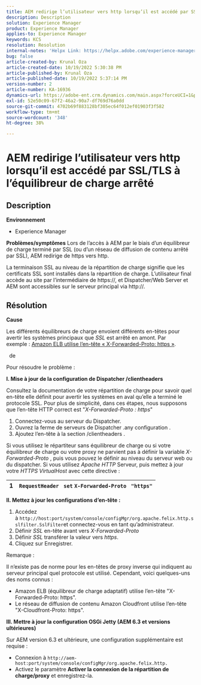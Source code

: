 ```yaml
---
title: AEM redirige l’utilisateur vers http lorsqu’il est accédé par SSL/TLS à l’équilibreur de charge arrêté
description: Description
solution: Experience Manager
product: Experience Manager
applies-to: Experience Manager
keywords: KCS
resolution: Resolution
internal-notes: 'Helpx Link: https://helpx.adobe.com/experience-manager/kb/AEM-redirecting-back-to-http-on-accessed-via-SSL-terminated-Load-Balancer.html'
bug: false
article-created-by: Krunal Oza
article-created-date: 10/19/2022 5:30:38 PM
article-published-by: Krunal Oza
article-published-date: 10/19/2022 5:37:14 PM
version-number: 2
article-number: KA-16936
dynamics-url: https://adobe-ent.crm.dynamics.com/main.aspx?forceUCI=1&pagetype=entityrecord&etn=knowledgearticle&id=d23762bb-d34f-ed11-bba2-00224808679b
exl-id: 52e50c09-67f2-46a2-90a7-df769d76a0dd
source-git-commit: 4702b69f883128bf305ec64f012ef01903f3f582
workflow-type: tm+mt
source-wordcount: '348'
ht-degree: 38%

---
```


# AEM redirige l’utilisateur vers http lorsqu’il est accédé par SSL/TLS à l’équilibreur de charge arrêté

## Description

<b>Environnement</b>
- Experience Manager



<b>Problèmes/symptômes</b>
Lors de l’accès à AEM par le biais d’un équilibreur de charge terminé par SSL (ou d’un réseau de diffusion de contenu arrêté par SSL), AEM redirige de https vers http.

La terminaison SSL au niveau de la répartition de charge signifie que les certificats SSL sont installés dans la répartition de charge. L’utilisateur final accède au site par l’intermédiaire de https://, et Dispatcher/Web Server et AEM sont accessibles sur le serveur principal via http://.




## Résolution


<b>Cause</b>

Les différents équilibreurs de charge envoient différents en-têtes pour avertir les systèmes principaux que *SSL* est arrêté en amont. Par exemple : [Amazon ELB utilise l’en-tête « X-Forwarded-Proto: https »](https://docs.aws.amazon.com/fr_fr/elasticloadbalancing/latest/classic/x-forwarded-headers.html#x-forwarded-proto).

&#x200B; &#x200B; de  &#x200B;

Pour résoudre le problème :

<b>I. Mise à jour de la configuration de Dispatcher /clientheaders</b>

Consultez la documentation de votre répartition de charge pour savoir quel en-tête elle définit pour avertir les systèmes en aval qu’elle a terminé le protocole SSL. Pour plus de simplicité, dans ces étapes, nous supposons que l’en-tête HTTP correct est &quot;*X-Forwarded-Proto : https*&quot;

1. Connectez-vous au serveur du Dispatcher.
2. Ouvrez la ferme de serveurs de Dispatcher .any configuration .
3. Ajoutez l’en-tête à la section /clientheaders .


Si vous utilisez le répartiteur sans équilibreur de charge ou si votre équilibreur de charge ou votre proxy ne parvient pas à définir la variable *X-Forwarded-Proto* , puis vous pouvez le définir au niveau du serveur web ou du dispatcher. Si vous utilisez *Apache HTTP* Serveur, puis mettez à jour votre *HTTPS VirtualHost* avec cette directive :


| 1 | `RequestHeader ` `set` `X-Forwarded-Proto ` `"https"` |
| --- | --- |


<b>II. Mettez à jour les configurations d’en-tête :</b>

1. Accédez à `http://host:port/system/console/configMgr/org.apache.felix.http.sslfilter.SslFilter`et connectez-vous en tant qu’administrateur.
2. Définir *SSL* en-tête avant vers *X-Forwarded-Proto*
3. Définir *SSL* transférer la valeur vers *https*.
4. Cliquez sur Enregistrer.


Remarque :

Il n’existe pas de norme pour les en-têtes de proxy inverse qui indiquent au serveur principal quel protocole est utilisé. Cependant, voici quelques-uns des noms connus :

- Amazon ELB (équilibreur de charge adaptatif) utilise l’en-tête &quot;X-Forwarded-Proto: https&quot;.
- Le réseau de diffusion de contenu Amazon Cloudfront utilise l’en-tête &quot;X-Cloudfront-Proto: https&quot;.


<b>III. Mettre à jour la configuration OSGi Jetty (AEM 6.3 et versions ultérieures)</b>

Sur AEM version 6.3 et ultérieure, une configuration supplémentaire est requise :

- Connexion à `http://aem-host:port/system/console/configMgr/org.apache.felix.http.`
- Activez le paramètre <b>Activer la connexion de la répartition de charge/proxy</b> et enregistrez-la.
